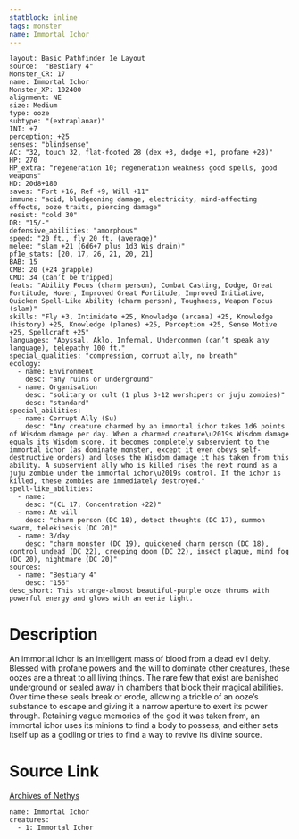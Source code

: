 ```yaml
---
statblock: inline
tags: monster
name: Immortal Ichor
---
```

```statblock
layout: Basic Pathfinder 1e Layout
source:  "Bestiary 4"
Monster_CR: 17
name: Immortal Ichor
Monster_XP: 102400
alignment: NE
size: Medium
type: ooze
subtype: "(extraplanar)"
INI: +7
perception: +25
senses: "blindsense"
AC: "32, touch 32, flat-footed 28 (dex +3, dodge +1, profane +28)"
HP: 270
HP_extra: "regeneration 10; regeneration weakness good spells, good weapons"
HD: 20d8+180
saves: "Fort +16, Ref +9, Will +11"
immune: "acid, bludgeoning damage, electricity, mind-affecting effects, ooze traits, piercing damage"
resist: "cold 30"
DR: "15/-"
defensive_abilities: "amorphous"
speed: "20 ft., fly 20 ft. (average)"
melee: "slam +21 (6d6+7 plus 1d3 Wis drain)"
pf1e_stats: [20, 17, 26, 21, 20, 21]
BAB: 15
CMB: 20 (+24 grapple)
CMD: 34 (can’t be tripped)
feats: "Ability Focus (charm person), Combat Casting, Dodge, Great Fortitude, Hover, Improved Great Fortitude, Improved Initiative, Quicken Spell-Like Ability (charm person), Toughness, Weapon Focus (slam)"
skills: "Fly +3, Intimidate +25, Knowledge (arcana) +25, Knowledge (history) +25, Knowledge (planes) +25, Perception +25, Sense Motive +25, Spellcraft +25"
languages: "Abyssal, Aklo, Infernal, Undercommon (can’t speak any language), telepathy 100 ft."
special_qualities: "compression, corrupt ally, no breath"
ecology:
  - name: Environment
    desc: "any ruins or underground"
  - name: Organisation
    desc: "solitary or cult (1 plus 3-12 worshipers or juju zombies)"
    desc: "standard"
special_abilities:
  - name: Corrupt Ally (Su)
    desc: "Any creature charmed by an immortal ichor takes 1d6 points of Wisdom damage per day. When a charmed creature\u2019s Wisdom damage equals its Wisdom score, it becomes completely subservient to the immortal ichor (as dominate monster, except it even obeys self-destructive orders) and loses the Wisdom damage it has taken from this ability. A subservient ally who is killed rises the next round as a juju zombie under the immortal ichor\u2019s control. If the ichor is killed, these zombies are immediately destroyed."
spell-like_abilities:
  - name:
    desc: "(CL 17; Concentration +22)"
  - name: At will
    desc: "charm person (DC 18), detect thoughts (DC 17), summon swarm, telekinesis (DC 20)"
  - name: 3/day
    desc: "charm monster (DC 19), quickened charm person (DC 18), control undead (DC 22), creeping doom (DC 22), insect plague, mind fog (DC 20), nightmare (DC 20)"
sources:
  - name: "Bestiary 4"
    desc: "156"
desc_short: This strange-almost beautiful-purple ooze thrums with powerful energy and glows with an eerie light.
```
# Description
An immortal ichor is an intelligent mass of blood from a dead evil deity. Blessed with profane powers and the will to dominate other creatures, these oozes are a threat to all living things. The rare few that exist are banished underground or sealed away in chambers that block their magical abilities. Over time these seals break or erode, allowing a trickle of an ooze’s substance to escape and giving it a narrow aperture to exert its power through. Retaining vague memories of the god it was taken from, an immortal ichor uses its minions to find a body to possess, and either sets itself up as a godling or tries to find a way to revive its divine source.
# Source Link
[Archives of Nethys](https://aonprd.com/MonsterDisplay.aspx?ItemName=Immortal%20Ichor)
```encounter-table
name: Immortal Ichor
creatures:
  - 1: Immortal Ichor
```
